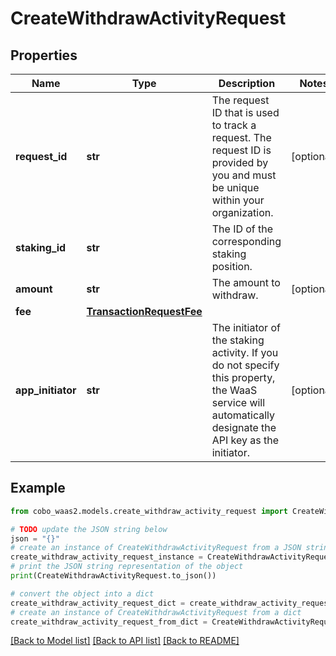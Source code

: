 # CreateWithdrawActivityRequest


## Properties

Name | Type | Description | Notes
------------ | ------------- | ------------- | -------------
**request_id** | **str** | The request ID that is used to track a request. The request ID is provided by you and must be unique within your organization. | [optional] 
**staking_id** | **str** | The ID of the corresponding staking position. | 
**amount** | **str** | The amount to withdraw. | [optional] 
**fee** | [**TransactionRequestFee**](TransactionRequestFee.md) |  | 
**app_initiator** | **str** | The initiator of the staking activity. If you do not specify this property, the WaaS service will automatically designate the API key as the initiator. | [optional] 

## Example

```python
from cobo_waas2.models.create_withdraw_activity_request import CreateWithdrawActivityRequest

# TODO update the JSON string below
json = "{}"
# create an instance of CreateWithdrawActivityRequest from a JSON string
create_withdraw_activity_request_instance = CreateWithdrawActivityRequest.from_json(json)
# print the JSON string representation of the object
print(CreateWithdrawActivityRequest.to_json())

# convert the object into a dict
create_withdraw_activity_request_dict = create_withdraw_activity_request_instance.to_dict()
# create an instance of CreateWithdrawActivityRequest from a dict
create_withdraw_activity_request_from_dict = CreateWithdrawActivityRequest.from_dict(create_withdraw_activity_request_dict)
```
[[Back to Model list]](../README.md#documentation-for-models) [[Back to API list]](../README.md#documentation-for-api-endpoints) [[Back to README]](../README.md)


